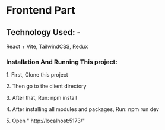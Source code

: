 # Frontend Part

<h2>Technology Used: -</h2>
<p> React + Vite, TailwindCSS, Redux</p>

<h3>Installation And Running This project: </h3>
<p> 1. First, Clone this project</p>
<p> 2. Then go to the client directory </p>
<p> 3. After that, Run: npm install</p>
<p> 4. After installing all modules and packages, Run: npm run dev </p>
<p> 5. Open " http://localhost:5173/" </p>
